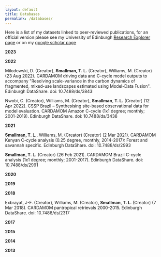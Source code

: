 ```yaml
---
layout: default
title: Databases
permalink: /databases/
---
```


Here is a list of my datasets linked to peer-reviewed publications, for an official version please see my University of Edinburgh [Research Explorer page](https://www.research.ed.ac.uk/en/persons/luke-smallman) or on my [google scholar page](https://scholar.google.co.uk/citations?user=gCKVfVoAAAAJ&hl=en)

**2023**



**2022**

Milodowski, D. (Creator), **Smallman, T. L.** (Creator), Williams, M. (Creator) (23 Aug 2022). CARDAMOM driving data and C-cycle model outputs to accompany "Resolving scale-variance in the carbon dynamics of fragmented, mixed-use landscapes estimated using Model-Data Fusion". Edinburgh DataShare. doi: 10.7488/ds/3843

Nwobi, C. (Creator), Williams, M. (Creator), **Smallman, T. L.** (Creator) (12 Apr 2022). CSSP Brazil – Synthesising site-based observational data for model evaluation. CARDAMOM Amazon C-cycle (1x1 degree; monthly; 2001-2019). Edinburgh DataShare. doi: 10.7488/ds/3438

**2021**

**Smallman, T. L.**, Williams, M. (Creator) (Creator) (2 Mar 2021). CARDAMOM Kenyan C-cycle analysis (0.25 degree, monthly, 2014-2017): Forest and savannah specific. Edinburgh DataShare. doi: 10.7488/ds/2993

**Smallman, T. L.** (Creator) (26 Feb 2021). CARDAMOM Brazil C-cycle analysis (1x1 degree; monthly; 2001-2017). Edinburgh DataShare. doi: 10.7488/ds/2991


**2020**

**2019**


**2018**

Exbrayat, J-F. (Creator), Williams, M. (Creator), **Smallman, T. L.** (Creator) (7 Mar 2018). CARDAMOM pantropical retrievals 2000-2015. Edinburgh DataShare. doi: 10.7488/ds/2317

**2017**


**2015**


**2014**

**2013**

